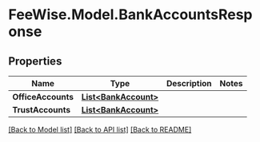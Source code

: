 # FeeWise.Model.BankAccountsResponse

## Properties

Name | Type | Description | Notes
------------ | ------------- | ------------- | -------------
**OfficeAccounts** | [**List&lt;BankAccount&gt;**](BankAccount.md) |  | 
**TrustAccounts** | [**List&lt;BankAccount&gt;**](BankAccount.md) |  | 

[[Back to Model list]](../README.md#documentation-for-models) [[Back to API list]](../README.md#documentation-for-api-endpoints) [[Back to README]](../README.md)

